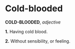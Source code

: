 # Cold-blooded

**COLD-BLOODED**, _adjective_

**1.** Having cold blood.

**2.** Without sensibility, or feeling.